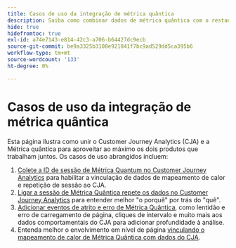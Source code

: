 ```yaml
---
title: Casos de uso da integração de métrica quântica
description: Saiba como combinar dados de métrica quântica com o restante dos dados no Customer Journey Analytics.
hide: true
hidefromtoc: true
exl-id: a74e7143-e814-42c3-a706-b64427dc9ecb
source-git-commit: be9a3325b3108e921841f7bc9ad529dd5ca395b6
workflow-type: tm+mt
source-wordcount: '133'
ht-degree: 0%

---
```


# Casos de uso da integração de métrica quântica

Esta página ilustra como unir o Customer Journey Analytics (CJA) e a Métrica quântica para aproveitar ao máximo os dois produtos que trabalham juntos.  Os casos de uso abrangidos incluem:

1. [Colete a ID de sessão de Métrica Quantum no Customer Journey Analytics](collect-session-id.md) para habilitar a vinculação de dados de mapeamento de calor e repetição de sessão ao CJA.
1. [Ligar a sessão de Métrica Quântica repete os dados no Customer Journey Analytics](tie-session-replays.md) para entender melhor &quot;o porquê&quot; por trás do &quot;quê&quot;.
1. [Adicionar eventos de atrito e erro de Métrica Quântica](friction-events.md), como lentidão e erro de carregamento de página, cliques de intervalo e muito mais aos dados comportamentais do CJA para adicionar profundidade à análise.
1. Entenda melhor o envolvimento em nível de página [vinculando o mapeamento de calor de Métrica Quântica com dados do CJA](heatmap.md).
